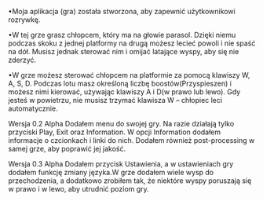 •Moja aplikacja (gra) została stworzona, aby zapewnić użytkownikowi rozrywkę.

•W tej grze grasz chłopcem, który ma na głowie parasol. Dzięki niemu podczas skoku z jednej platformy na drugą możesz lecieć powoli i nie spaść na dół. Musisz jednak sterować nim i omijać latające wyspy, aby się nie zderzyć.

•W grze możesz sterować chłopcem na platformie za pomocą klawiszy W, A, S, D. Podczas lotu masz określoną liczbę boostów(Przyspieszen) i możesz nimi kierować, używając klawiszy A i D(w prawo lub lewo). Gdy jesteś w powietrzu, nie musisz trzymać klawisza W – chłopiec leci automatycznie.

Wersja 0.2 Alpha Dodałem menu do swojej gry. Na razie działają tylko przyciski Play, Exit oraz Information.
W opcji Information dodałem informacje o czcionkach i linki do nich.
Dodałem również post-processing w samej grze, aby poprawić jej jakość.

Wersja 0.3 Alpha Dodałem przycisk Ustawienia, a w ustawieniach gry dodałem funkcję zmiany języka.W grze
dodałem wiele wysp do przechodzenia, a dodatkowo zrobiłem tak, że niektóre wyspy poruszają się w prawo i w lewo, aby utrudnić poziom gry.
